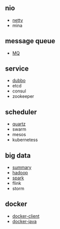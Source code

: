 ## nio

- [netty](https://github.com/gaoxinge/something/tree/master/learn%20java%20third-party%20library/netty)
- mina

## message queue

- [MQ](https://github.com/gaoxinge/something/tree/master/learn%20java%20third-party%20library/MQ)

## service

- [dubbo](https://github.com/gaoxinge/something/tree/master/learn%20java%20third-party%20library/dubbo)
- etcd
- consul
- zookeeper

## scheduler

- [quartz](https://github.com/gaoxinge/something/tree/master/learn%20java%20third-party%20library/quartz)
- swarm
- mesos
- kubernetess

## big data

- [summary](https://github.com/gaoxinge/something/tree/master/learn%20java%20third-party%20library/summary_)
- [hadoop](https://github.com/gaoxinge/something/tree/master/learn%20java%20third-party%20library/hadoop)
- [spark](https://github.com/gaoxinge/something/tree/master/learn%20java%20third-party%20library/spark)
- flink
- storm

## docker

- [docker-client](https://github.com/gaoxinge/something/tree/master/learn%20java%20third-party%20library/docker-client)
- [docker-java](https://github.com/gaoxinge/something/tree/master/learn%20java%20third-party%20library/docker-java)